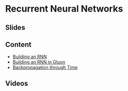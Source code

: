 # Recurrent Neural Networks

## Slides

## Content

* [Building an RNN](http://en.diveintodeeplearning.org/chapter_recurrent-neural-networks/rnn-scratch.html)
* [Building an RNN in Gluon](http://en.diveintodeeplearning.org/chapter_recurrent-neural-networks/rnn-gluon.html)
* [Backpropagation through Time](http://en.diveintodeeplearning.org/chapter_recurrent-neural-networks/bptt.html)

## Videos

